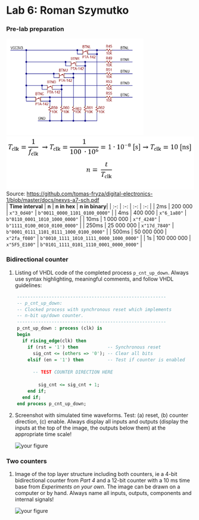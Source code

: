 # Lab 6: Roman Szymutko
### Pre-lab preparation
 ![Buttons schematic](img/btns.png)
 ![Equations](img/eq.png)
 </br>
 Source: https://github.com/tomas-fryza/digital-electronics-1/blob/master/docs/nexys-a7-sch.pdf
 </br>
 | **Time interval** | **n** | **n in hex** | **n in binary**|
 | :-: | :-: | :-: | :-: |
 | 2ms | 200 000 | `x"3_0d40"` | `b"0011_0000_1101_0100_0000"` |
 | 4ms | 400 000 | `x"6_1a80"` | `b"0110_0001_1010_1000_0000"` |
 | 10ms | 1 000 000 | `x"f_4240"` | `b"1111_0100_0010_0100_0000"` |
 | 250ms | 25 000 000 | `x"17d_7840"` | `b"0001_0111_1101_0111_1000_0100_0000"` |
 | 500ms | 50 000 000 | `x"2fa_f080"` | `b"0010_1111_1010_1111_0000_1000_0000"` |
 | 1s | 100 000 000 | `x"5F5_E100"` | `b"0101_1111_0101_1110_0001_0000_0000"` |
 </br>

### Bidirectional counter

1. Listing of VHDL code of the completed process `p_cnt_up_down`. Always use syntax highlighting, meaningful comments, and follow VHDL guidelines:

```vhdl
    --------------------------------------------------------
    -- p_cnt_up_down:
    -- Clocked process with synchronous reset which implements
    -- n-bit up/down counter.
    --------------------------------------------------------
    p_cnt_up_down : process (clk) is
    begin
      if rising_edge(clk) then
        if (rst = '1') then           -- Synchronous reset
          sig_cnt <= (others => '0'); -- Clear all bits
        elsif (en = '1') then         -- Test if counter is enabled

          -- TEST COUNTER DIRECTION HERE

            sig_cnt <= sig_cnt + 1;
        end if;
      end if;
    end process p_cnt_up_down;
```

2. Screenshot with simulated time waveforms. Test: (a) reset, (b) counter direction, (c) enable. Always display all inputs and outputs (display the inputs at the top of the image, the outputs below them) at the appropriate time scale!

   ![your figure]()

### Two counters

1. Image of the top layer structure including both counters, ie a 4-bit bidirectional counter from *Part 4* and a 12-bit counter with a 10 ms time base from *Experiments on your own*. The image can be drawn on a computer or by hand. Always name all inputs, outputs, components and internal signals!

   ![your figure]()
